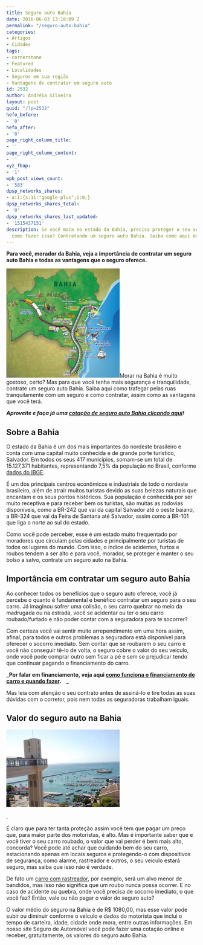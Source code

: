 ```yaml
---
title: Seguro auto Bahia
date: 2016-06-03 13:18:09 Z
permalink: "/seguro-auto-bahia"
categories:
- Artigos
- Cidades
tags:
- cornerstone
- Featured
- Localidades
- Seguros em sua região
- Vantagens de contratar um seguro auto
id: 2532
author: Andréia Silveira
layout: post
guid: "/?p=2532"
hefo_before:
- '0'
hefo_after:
- '0'
page_right_column_title:
- ''
page_right_column_content:
- ''
xyz_fbap:
- '1'
wpb_post_views_count:
- '583'
dpsp_networks_shares:
- a:1:{s:11:"google-plus";i:0;}
dpsp_networks_shares_total:
- '0'
dpsp_networks_shares_last_updated:
- '1515437151'
description: Se você mora no estado da Bahia, precisa proteger o seu veículo e sabe
  como fazer isso? Contratando um seguro auto Bahia. Saiba como aqui em nosso artigo!
---
```


**Para você, morador da Bahia, veja a importância de contratar um seguro auto Bahia e todas as vantagens que o seguro oferece.**

<a href="/wp-content/uploads/2016/06/Seguro-auto-Bahia.jpg" rel="attachment wp-att-2533"><img class="alignleft wp-image-2533 size-medium" title="Seguro auto Bahia" src="/wp-content/uploads/2016/06/Seguro-auto-Bahia-300x289.jpg" alt="Seguro auto Bahia" width="300" height="289" /></a>Morar na Bahia é muito gostoso, certo? Mas para que você tenha mais segurança e tranquilidade, contrate um seguro auto Bahia. Saiba aqui como trafegar pelas ruas tranquilamente com um seguro e como contratar, assim como as vantagens que você terá.

_**Aproveite e faça já uma <a href="http://melhor.segurodeautomovel.org/" target="_blank">cotação de seguro auto Bahia clicando aqui</a>!**_

## Sobre a Bahia

O estado da Bahia é um dos mais importantes do nordeste brasileiro e conta com uma capital muito conhecida e de grande porte turístico, Salvador. Em todos os seus 417 municípios, somam-se um total de 15.127,371 habitantes, representando 7,5% da população no Brasil, conforme <a href="http://atarde.uol.com.br/brasil/noticias/ibge-brasil-tem-202768562-habitantes-ba-passa-de-15-mi-1618030" target="_blank">dados do IBGE</a>.

É um dos principais centros econômicos e industriais de todo o nordeste brasileiro, além de atrair muitos turistas devido as suas belezas naturais que encantam e os seus pontos históricos. Sua população é conhecida por ser muito receptiva e para receber bem os turistas, são muitas as rodovias disponíveis, como a BR-242 que vai da capital Salvador até o oeste baiano, a BR-324 que vai da Feira de Santana até Salvador, assim como a BR-101 que liga o norte ao sul do estado.

Como você pode perceber, esse é um estado muito frequentado por moradores que circulam pelas cidades e principalmente por turistas de todos os lugares do mundo. Com isso, o índice de acidentes, furtos e roubos tendem a ser alto e para você, morador, se proteger e manter o seu bolso a salvo, contrate um seguro auto na Bahia.

## Importância em contratar um seguro auto Bahia

Ao conhecer todos os benefícios que o seguro auto oferece, você já percebe o quanto é fundamental e benéfico contratar um seguro para o seu carro. Já imaginou sofrer uma colisão, o seu carro quebrar no meio da madrugada ou na estrada, você se acidentar ou ter o seu carro roubado/furtado e não poder contar com a seguradora para te socorrer?

Com certeza você vai sentir muito arrependimento em uma hora assim, afinal, para todos e outros problemas a seguradora está disponível para oferecer o socorro imediato. Sem contar que se roubarem o seu carro e você não conseguir tê-lo de volta, o seguro cobre o valor do seu veículo, onde você pode comprar outro sem ficar a pé e sem se prejudicar tendo que continuar pagando o financiamento do carro.

**_Por falar em financiamento, veja aqui <a href="/financiamento-de-carro-como-funciona-e-quando-fazer/" target="_blank">como funciona o financiamento de carro e quando fazer</a>.    _** 

Mas leia com atenção o seu contrato antes de assiná-lo e tire todas as suas dúvidas com o corretor, pois nem todas as seguradoras trabalham iguais.

## Valor do seguro auto na Bahia

<div id="attachment_2534" style="width: 310px" class="wp-caption alignleft">
  <a href="/wp-content/uploads/2016/06/Seguro-auto-Bahia2.jpg" rel="attachment wp-att-2534"><img class="wp-image-2534 size-medium" title="Seguro auto Bahia" src="/wp-content/uploads/2016/06/Seguro-auto-Bahia2-300x205.jpg" alt="Seguro auto Bahia" width="300" height="205" /></a>
  
  <p class="wp-caption-text">
    .
  </p>
</div>

É claro que para ter tanta proteção assim você tem que pagar um preço que, para maior parte dos motoristas, é alto. Mas é importante saber que e você tiver o seu carro roubado, o valor que vai perder é bem mais alto, concorda? Você pode até achar que cuidando bem do seu carro, estacionando apenas em locais seguros e protegendo-o com dispositivos de segurança, como alarme, rastreador e outros, o seu veículo estará seguro, mas saiba que isso não é verdade.

De fato um <a href="/rastreador-carro" target="_blank">carro com rastreador</a>, por exemplo, será um alvo menor de bandidos, mas isso não significa que um roubo nunca possa ocorrer. E no caso de acidente ou quebra, onde você precisa de socorro imediato, o que você faz? Então, vale ou não pagar o valor do seguro auto?

O valor médio do seguro na Bahia é de R$ 1080,00, mas esse valor pode subir ou diminuir conforme o veículo e dados do motorista que inclui o tempo de carteira, idade, cidade onde mora, entre outras informações. Em nosso site Seguro de Automóvel você pode fazer uma cotação online e receber, gratuitamente, os valores do seguro auto Bahia.